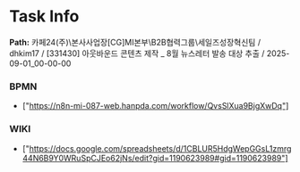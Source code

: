 # Task Info

**Path:** 카페24(주)\본사사업장\[CG]MI본부\B2B협력그룹\세일즈성장혁신팀 / dhkim17 / [331430] 아웃바운드 콘텐츠 제작 _ 8월 뉴스레터 발송 대상 추출 / 2025-09-01_00-00-00

### BPMN
- ["https://n8n-mi-087-web.hanpda.com/workflow/QvsSlXua9BjgXwDq"]

### WIKI
- ["https://docs.google.com/spreadsheets/d/1CBLUR5HdgWepGGsL1zmrg44N6B9Y0WRuSpCJEo62jNs/edit?gid=1190623989#gid=1190623989"]

